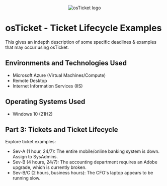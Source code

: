 <p align="center">
<img src="https://i.imgur.com/Clzj7Xs.png" alt="osTicket logo"/>
</p>

<h1>osTicket - Ticket Lifecycle Examples</h1>
This gives an indepth description of some specific deadlines & examples that may occur using osTicket.<br />


<h2>Environments and Technologies Used</h2>

- Microsoft Azure (Virtual Machines/Compute)
- Remote Desktop
- Internet Information Services (IIS)

<h2>Operating Systems Used </h2>

- Windows 10</b> (21H2)


<h2>Part 3: Tickets and Ticket Lifecycle</h2>

Explore ticket examples:
   - Sev-A (1 hour, 24/7): The entire mobile/online banking system is down. Assign to SysAdmins.
   - Sev-B (4 hours, 24/7): The accounting department requires an Adobe upgrade, which is currently broken.
   - Sev-B/C (2 hours, business hours): The CFO's laptop appears to be running slow.
